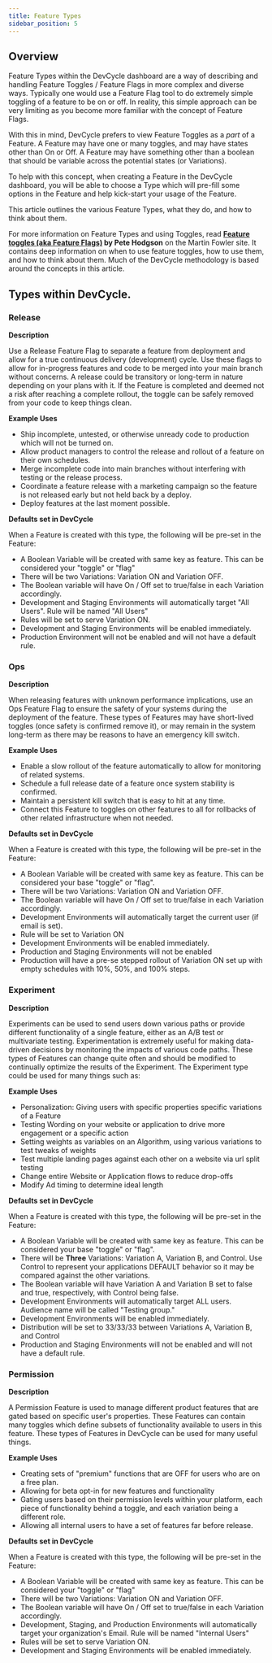 ```yaml
---
title: Feature Types
sidebar_position: 5
---
```


## Overview

Feature Types within the DevCycle dashboard are a way of describing and handling Feature Toggles / Feature Flags in more complex and diverse ways. Typically one would use a Feature Flag tool to do extremely simple toggling of a feature to be on or off. In reality, this simple approach can be very limiting as you become more familiar with the concept of Feature Flags. 

With this in mind, DevCycle prefers to view Feature Toggles as a _part_ of a Feature. A Feature may have one or many toggles, and may have states other than On or Off. A Feature may have something other than a boolean that should be variable across the potential states (or Variations). 

To help with this concept, when creating a Feature in the DevCycle dashboard, you will be able to choose a Type which will pre-fill some options in the Feature and help kick-start your usage of the Feature.

This article outlines the various Feature Types, what they do, and how to think about them. 

For more information on Feature Types and using Toggles, read **[Feature toggles (aka Feature Flags)](https://martinfowler.com/articles/feature-toggles.html) by Pete Hodgson** on the Martin Fowler site. It contains deep information on when to use feature toggles, how to use them, and how to think about them. Much of the DevCycle methodology is based around the concepts in this article. 

## Types within DevCycle.

### Release

**Description**

Use a Release Feature Flag to separate a feature from deployment and allow for a true continuous delivery (development) cycle. Use these flags to allow for in-progress features and code to be merged into your main branch without concerns. A release could be transitory or long-term in nature depending on your plans with it. If the Feature is completed and deemed not a risk after reaching a complete rollout, the toggle can be safely removed from your code to keep things clean. 

**Example Uses**

* Ship incomplete, untested, or otherwise unready code to production which will not be turned on.
* Allow product managers to control the release and rollout of a feature on their own schedules.
* Merge incomplete code into main branches without interfering with testing or the release process.
* Coordinate a feature release with a marketing campaign so the feature is not released early but not held back by a deploy. 
* Deploy features at the last moment possible.

**Defaults set in DevCycle**

When a Feature is created with this type, the following will be pre-set in the Feature:

* A Boolean Variable will be created with same key as feature. This can be considered your "toggle" or "flag"
* There will be two Variations: Variation ON and Variation OFF. 
* The Boolean variable will have On / Off set to true/false in each Variation accordingly.
* Development and Staging Environments will automatically target "All Users". Rule will be named "All Users"
* Rules will be set to serve Variation ON.
* Development and Staging Environments will be enabled immediately.
* Production Environment will not be enabled and will not have a default rule. 


### Ops

**Description**

When releasing features with unknown performance implications, use an Ops Feature Flag to ensure the safety of your systems during the deployment of the feature. These types of Features may have short-lived toggles (once safety is confirmed remove it), or may remain in the system long-term as there may be reasons to have an emergency kill switch. 

**Example Uses**

* Enable a slow rollout of the feature automatically to allow for monitoring of related systems.
* Schedule a full release date of a feature once system stability is confirmed.
* Maintain a persistent kill switch that is easy to hit at any time. 
* Connect this Feature to toggles on other features to all for rollbacks of other related infrastructure when not needed.

**Defaults set in DevCycle**

When a Feature is created with this type, the following will be pre-set in the Feature:

* A Boolean Variable will be created with same key as feature. This can be considered your base "toggle" or "flag".
* There will be two Variations: Variation ON and Variation OFF. 
* The Boolean variable will have On / Off set to true/false in each Variation accordingly.
* Development Environments will automatically target the current user (if email is set).
* Rule will be set to Variation ON
* Development Environments will be enabled immediately.
* Production and Staging Environments will not be enabled 
* Production will have a pre-se stepped rollout of Variation ON set up with empty schedules with 10%, 50%, and 100% steps.

### Experiment

**Description**

Experiments can be used to send users down various paths or provide different functionality of a single feature, either as an A/B test or multivariate testing. Experimentation is extremely useful for making data-driven decisions by monitoring the impacts of various code paths. These types of Features can change quite often and should be modified to continually optimize the results of the Experiment. The Experiment type could be used for many things such as:

**Example Uses**

* Personalization: Giving users with specific properties specific variations of a Feature
* Testing Wording on your website or application to drive more engagement or a specific action
* Setting weights as variables on an Algorithm, using various variations to test tweaks of weights
* Test multiple landing pages against each other on a website via url split testing
* Change entire Website or Application flows to reduce drop-offs
* Modify Ad timing to determine ideal length


**Defaults set in DevCycle**

When a Feature is created with this type, the following will be pre-set in the Feature:

* A Boolean Variable will be created with same key as feature. This can be considered your base "toggle" or "flag".
* There will be **Three** Variations: Variation A, Variation B, and Control. Use Control to represent your applications DEFAULT behavior so it may be compared against the other variations.
* The Boolean variable will have Variation A and Variation B set to false and true, respectively, with Control being false. 
* Development Environments will automatically target ALL users. Audience name will be called "Testing group."
* Development Environments will be enabled immediately.
* Distribution will be set to 33/33/33 between Variations A, Variation B, and Control
* Production and Staging Environments will not be enabled and will not have a default rule. 

### Permission

**Description**

A Permission Feature is used to manage different product features that are gated based on specific user's properties. These Features can contain many toggles which define subsets of functionality available to users in this feature. These types of Features in DevCycle can be used for many useful things.

**Example Uses**

* Creating sets of "premium" functions that are OFF for users who are on a free plan.
* Allowing for beta opt-in for new features and functionality
* Gating users based on their permission levels within your platform, each piece of functionality behind a toggle, and each variation being a different role. 
* Allowing all internal users to have a set of features far before release.

**Defaults set in DevCycle**

When a Feature is created with this type, the following will be pre-set in the Feature:

* A Boolean Variable will be created with same key as feature. This can be considered your "toggle" or "flag"
* There will be two Variations: Variation ON and Variation OFF. 
* The Boolean variable will have On / Off set to true/false in each Variation accordingly.
* Development, Staging, and Production Environments will automatically target your organization's Email. Rule will be named "Internal Users"
* Rules will be set to serve Variation ON.
* Development and Staging Environments will be enabled immediately.
